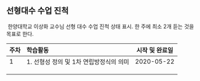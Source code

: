 ## 선형대수 수업 진척

​	한양대학교 이상화 교수님 선형 대수 수업 진척 상태 표시. 한 주에 최소 2개 듣는 것을 목표로 한다.

| 주차 | 학습활동                                       | 시작 및 완료일 |
| ---- | :--------------------------------------------- | -------------- |
| 1    | 1. 선형성 정의 및 1차 연립방정식의 의미 <br /> | 2020-05-22     |
|      |                                                |                |
|      |                                                |                |
|      |                                                |                |


